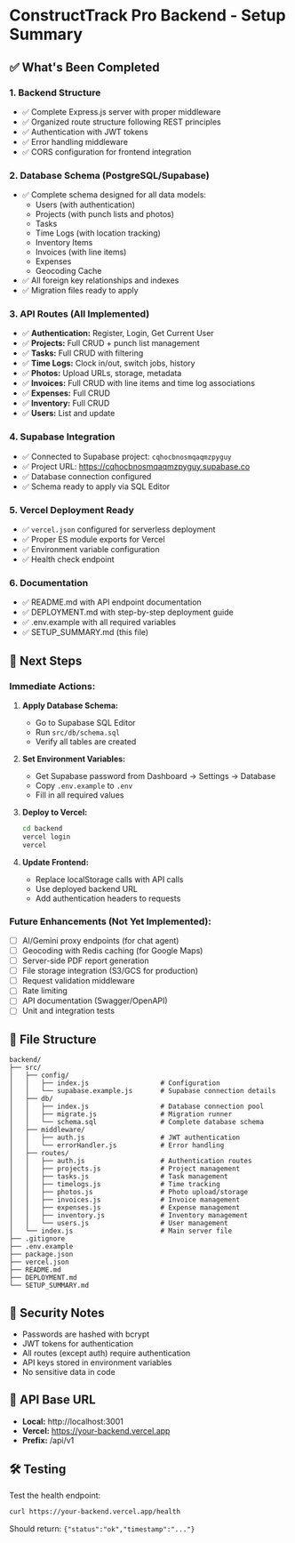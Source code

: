# ConstructTrack Pro Backend - Setup Summary

## ✅ What's Been Completed

### 1. Backend Structure
- ✅ Complete Express.js server with proper middleware
- ✅ Organized route structure following REST principles
- ✅ Authentication with JWT tokens
- ✅ Error handling middleware
- ✅ CORS configuration for frontend integration

### 2. Database Schema (PostgreSQL/Supabase)
- ✅ Complete schema designed for all data models:
  - Users (with authentication)
  - Projects (with punch lists and photos)
  - Tasks
  - Time Logs (with location tracking)
  - Inventory Items
  - Invoices (with line items)
  - Expenses
  - Geocoding Cache
- ✅ All foreign key relationships and indexes
- ✅ Migration files ready to apply

### 3. API Routes (All Implemented)
- ✅ **Authentication:** Register, Login, Get Current User
- ✅ **Projects:** Full CRUD + punch list management
- ✅ **Tasks:** Full CRUD with filtering
- ✅ **Time Logs:** Clock in/out, switch jobs, history
- ✅ **Photos:** Upload URLs, storage, metadata
- ✅ **Invoices:** Full CRUD with line items and time log associations
- ✅ **Expenses:** Full CRUD
- ✅ **Inventory:** Full CRUD
- ✅ **Users:** List and update

### 4. Supabase Integration
- ✅ Connected to Supabase project: `cqhocbnosmqaqmzpyguy`
- ✅ Project URL: https://cqhocbnosmqaqmzpyguy.supabase.co
- ✅ Database connection configured
- ✅ Schema ready to apply via SQL Editor

### 5. Vercel Deployment Ready
- ✅ `vercel.json` configured for serverless deployment
- ✅ Proper ES module exports for Vercel
- ✅ Environment variable configuration
- ✅ Health check endpoint

### 6. Documentation
- ✅ README.md with API endpoint documentation
- ✅ DEPLOYMENT.md with step-by-step deployment guide
- ✅ .env.example with all required variables
- ✅ SETUP_SUMMARY.md (this file)

## 🚀 Next Steps

### Immediate Actions:

1. **Apply Database Schema:**
   - Go to Supabase SQL Editor
   - Run `src/db/schema.sql`
   - Verify all tables are created

2. **Set Environment Variables:**
   - Get Supabase password from Dashboard → Settings → Database
   - Copy `.env.example` to `.env`
   - Fill in all required values

3. **Deploy to Vercel:**
   ```bash
   cd backend
   vercel login
   vercel
   ```

4. **Update Frontend:**
   - Replace localStorage calls with API calls
   - Use deployed backend URL
   - Add authentication headers to requests

### Future Enhancements (Not Yet Implemented):

- [ ] AI/Gemini proxy endpoints (for chat agent)
- [ ] Geocoding with Redis caching (for Google Maps)
- [ ] Server-side PDF report generation
- [ ] File storage integration (S3/GCS for production)
- [ ] Request validation middleware
- [ ] Rate limiting
- [ ] API documentation (Swagger/OpenAPI)
- [ ] Unit and integration tests

## 📁 File Structure

```
backend/
├── src/
│   ├── config/
│   │   ├── index.js                  # Configuration
│   │   └── supabase.example.js       # Supabase connection details
│   ├── db/
│   │   ├── index.js                  # Database connection pool
│   │   ├── migrate.js                # Migration runner
│   │   └── schema.sql                # Complete database schema
│   ├── middleware/
│   │   ├── auth.js                   # JWT authentication
│   │   └── errorHandler.js           # Error handling
│   ├── routes/
│   │   ├── auth.js                   # Authentication routes
│   │   ├── projects.js               # Project management
│   │   ├── tasks.js                  # Task management
│   │   ├── timelogs.js               # Time tracking
│   │   ├── photos.js                 # Photo upload/storage
│   │   ├── invoices.js               # Invoice management
│   │   ├── expenses.js               # Expense management
│   │   ├── inventory.js              # Inventory management
│   │   └── users.js                  # User management
│   └── index.js                      # Main server file
├── .gitignore
├── .env.example
├── package.json
├── vercel.json
├── README.md
├── DEPLOYMENT.md
└── SETUP_SUMMARY.md
```

## 🔐 Security Notes

- Passwords are hashed with bcrypt
- JWT tokens for authentication
- All routes (except auth) require authentication
- API keys stored in environment variables
- No sensitive data in code

## 📝 API Base URL

- **Local:** http://localhost:3001
- **Vercel:** https://your-backend.vercel.app
- **Prefix:** /api/v1

## 🛠️ Testing

Test the health endpoint:
```bash
curl https://your-backend.vercel.app/health
```

Should return: `{"status":"ok","timestamp":"..."}`


